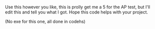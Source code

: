 Use this however you like, this is prolly get me a 5 for the AP test, but I'll edit this and tell you what I got. Hope this code helps with your project.

(No exe for this one, all done in codehs)
